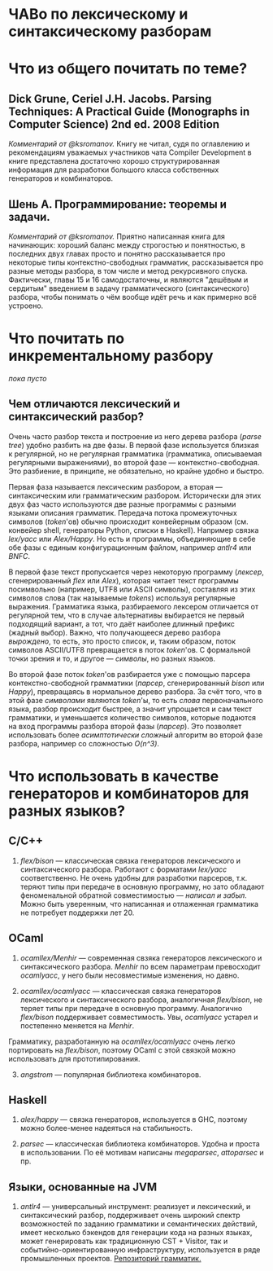 # ЧАВо по лексическому и синтаксическому разборам

# Что из общего почитать по теме?

##  Dick Grune, Ceriel J.H. Jacobs. Parsing Techniques: A Practical Guide (Monographs in Computer Science) 2nd ed. 2008 Edition

_Комментарий от @ksromanov._ Книгу не читал, судя по оглавлению и рекомендациям
уважаемых участников чата Compiler Development в книге представлена достаточно
хорошо структурированная информация для разработки большого класса собственных генераторов
и комбинаторов.

## Шень А. Программирование: теоремы и задачи.

_Комментарий от @ksromanov._ Приятно написанная книга для начинающих: хороший баланс между строгостью и понятностью,
в последних двух главах просто и понятно рассказывается про некоторые типы контекстно-свободных грамматик,
рассказывается про разные методы разбора, в том числе и метод рекурсивного спуска. Фактически, главы 15 и 16
самодостаточны, и являются "дешёвым и сердитым" введением в задачу грамматического (синтаксического) разбора, чтобы понимать
о чём вообще идёт речь и как примерно всё устроено.

# Что почитать по инкрементальному разбору

_пока пусто_

## Чем отличаются лексический и синтаксический разбор?

Очень часто разбор текста и построение из него дерева разбора (_parse tree_) удобно разбить на две фазы. В первой фазе используется близкая к регулярной, но не регулярная грамматика (грамматика, описываемая регулярными выражениями), во второй фазе — контекстно-свободная. Это разбиение, в принципе, не обязательно, но крайне удобно и быстро.

Первая фаза называется лексическим разбором, а вторая — синтаксическим или грамматическим разбором. Исторически для этих двух фаз часто используются две разные программы с разными языками описания грамматик. Передача потока промежуточных символов (_token_'ов) обычно происходит конвейерным образом (см. конвейер shell, генераторы Python, списки в Haskell). Например связка *lex/yacc* или *Alex/Happy*. Но есть и программы, объединяющие в себе обе фазы с единым конфигурационным файлом, например *antlr4* или *BNFC*.

В первой фазе текст пропускается через некоторую программу (_лексер_, сгенерированный *flex* или *Alex*), которая читает текст программы посимвольно (например, UTF8 или ASCII символы), составляя из этих символов слова (так называемые _tokens_) используя регулярные выражения. Грамматика языка, разбираемого лексером отличается от регулярной тем, что в случае альтернативы выбирается не первый подходящий вариант, а тот, что даёт наиболее длинный префикс (жадный выбор). Важно, что получающееся дерево разбора *вырождено*, то есть, это просто список, и, таким образом, поток символов ASCII/UTF8 превращается в поток _token_'ов. С формальной точки зрения и то, и другое — _символы_, но разных языков.

Во второй фазе поток _token_'ов разбирается уже с помощью парсера контекстно-свободной грамматики (_парсер_, сгенерированный *bison* или *Happy*), превращаясь в нормальное дерево разбора. За счёт того, что в этой фазе _символами_ являются _token_'ы, то есть _слова_ первоначального языка, разбор происходит быстрее, а значит упрощается и сам текст грамматики, и уменьшается количество символов, которые подаются на вход программы разбора второй фазы (*парсер*). Это позволяет использовать более _асимптотически сложный_ алгоритм во второй фазе разбора, например со сложностью _O(n^3)_.

# Что использовать в качестве генераторов и комбинаторов для разных языков?

## C/C++

1. *flex/bison* — классическая связка генераторов лексического и синтаксического разбора.
Работают с форматами *lex/yacc* соответственно. Не очень удобны для разработки парсеров,
т.к. теряют типы при передаче в основную программу, но зато обладают феноменальной обратной
совместимостью — _написал и забыл_. Можно быть уверенным, что написанная и отлаженная грамматика не потребует
поддержки лет 20.

## OCaml

1. *ocamllex/Menhir* — современная свзяка генераторов лексического и синтаксического разбора.
*Menhir* по всем параметрам превосходит *ocamlyacc*, у него были несовместимые изменения, но давно.

2. *ocamllex/ocamlyacc* — классическая связка генераторов лексического и синтаксического разбора,
аналогичная *flex/bison*, не теряет типы при передаче в основную программу. Аналогично
*flex/bison* поддерживает совместимость. Увы, *ocamlyacc* устарел и постепенно меняется на *Menhir*.

Грамматику, разработанную на *ocamllex/ocamlyacc* очень легко портировать на *flex/bison*, поэтому
OCaml с этой связкой можно использовать для прототипирования.

3. *angstrom* — популярная библиотека комбинаторов.

## Haskell

1. *alex/happy* — связка генераторов, используется в GHC, поэтому можно более-менее надеяться
на стабильность.

2. *parsec* — классическая библиотека комбинаторов. Удобна и проста в использовании.
По её мотивам написаны *megaparsec*, *attoparsec* и пр.

## Языки, основанные на JVM

1. *antlr4* — универсальный инструмент: реализует и лексический, и синтаксический разбор, поддерживает очень широкий спектр возможностей по заданию грамматики и семантических действий, имеет несколько бэкендов для генерации кода на разных языках, может генерировать как традиционную CST + Visitor, так и событийно-ориентированную инфраструктуру, используется в ряде промышленных проектов. [Репозиторий грамматик.](https://github.com/antlr/grammars-v4)
